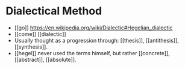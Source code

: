 # Dialectical Method

- [[go]] https://en.wikipedia.org/wiki/Dialectic#Hegelian_dialectic
- [[come]] [[dialectic]]
- Usually thought as a progression through: [[thesis]], [[antithesis]], [[synthesis]].
- [[hegel]] never used the terms himself, but rather [[concrete]], [[abstract]], [[absolute]].

